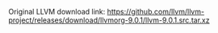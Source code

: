Original LLVM download link:
https://github.com/llvm/llvm-project/releases/download/llvmorg-9.0.1/llvm-9.0.1.src.tar.xz
